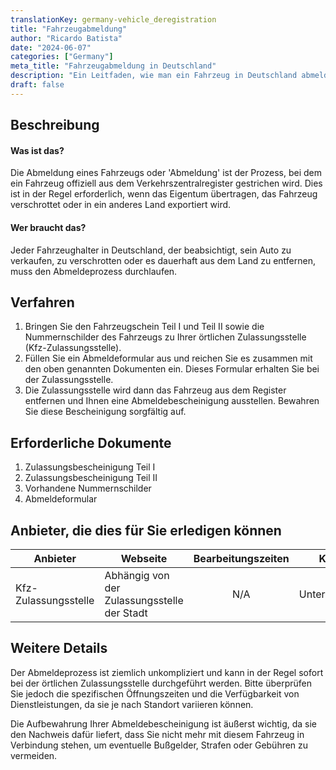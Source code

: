 ```yaml
---
translationKey: germany-vehicle_deregistration
title: "Fahrzeugabmeldung"
author: "Ricardo Batista"
date: "2024-06-07"
categories: ["Germany"]
meta_title: "Fahrzeugabmeldung in Deutschland"
description: "Ein Leitfaden, wie man ein Fahrzeug in Deutschland abmeldet und erforderliche Verfahren."
draft: false
---
```


## Beschreibung
#### Was ist das?
Die Abmeldung eines Fahrzeugs oder 'Abmeldung' ist der Prozess, bei dem ein Fahrzeug offiziell aus dem Verkehrszentralregister gestrichen wird. Dies ist in der Regel erforderlich, wenn das Eigentum übertragen, das Fahrzeug verschrottet oder in ein anderes Land exportiert wird.

#### Wer braucht das?
Jeder Fahrzeughalter in Deutschland, der beabsichtigt, sein Auto zu verkaufen, zu verschrotten oder es dauerhaft aus dem Land zu entfernen, muss den Abmeldeprozess durchlaufen.

## Verfahren
1. Bringen Sie den Fahrzeugschein Teil I und Teil II sowie die Nummernschilder des Fahrzeugs zu Ihrer örtlichen Zulassungsstelle (Kfz-Zulassungsstelle).
2. Füllen Sie ein Abmeldeformular aus und reichen Sie es zusammen mit den oben genannten Dokumenten ein. Dieses Formular erhalten Sie bei der Zulassungsstelle.
3. Die Zulassungsstelle wird dann das Fahrzeug aus dem Register entfernen und Ihnen eine Abmeldebescheinigung ausstellen. Bewahren Sie diese Bescheinigung sorgfältig auf.

## Erforderliche Dokumente
1. Zulassungsbescheinigung Teil I
2. Zulassungsbescheinigung Teil II
3. Vorhandene Nummernschilder
4. Abmeldeformular

## Anbieter, die dies für Sie erledigen können

| Anbieter        |             Webseite                         |     Bearbeitungszeiten      |       Kosten             |
| --------------- | ---------------------------------- | :-------------: | :--------------: |
| Kfz-Zulassungsstelle  |  Abhängig von der Zulassungsstelle der Stadt  |      N/A          |        Unterschiedlich      |

## Weitere Details
Der Abmeldeprozess ist ziemlich unkompliziert und kann in der Regel sofort bei der örtlichen Zulassungsstelle durchgeführt werden. Bitte überprüfen Sie jedoch die spezifischen Öffnungszeiten und die Verfügbarkeit von Dienstleistungen, da sie je nach Standort variieren können.

Die Aufbewahrung Ihrer Abmeldebescheinigung ist äußerst wichtig, da sie den Nachweis dafür liefert, dass Sie nicht mehr mit diesem Fahrzeug in Verbindung stehen, um eventuelle Bußgelder, Strafen oder Gebühren zu vermeiden.